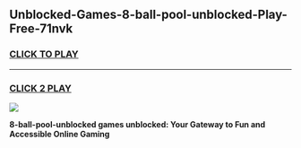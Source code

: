 
## Unblocked-Games-8-ball-pool-unblocked-Play-Free-71nvk
<h3>
<a href="https://premium76.site?title=8-ball-pool-unblocked&ref=12A">CLICK TO PLAY</a></h3>
<hr>

<h3>
<a href="https://premium76.site?title=8-ball-pool-unblocked&ref=12A">CLICK 2 PLAY</a>
  
</h3>

<a href="https://premium76.site?title=8-ball-pool-unblocked&ref=12A"><img src="https://clearcache.store/games.png"></a>


**8-ball-pool-unblocked games unblocked: Your Gateway to Fun and Accessible Online Gaming**
